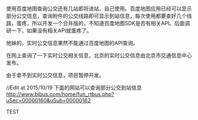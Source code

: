 使用百度地图查询公交还有几站即将进站，自己使用。百度地图应用已经可以显示部分公交信息，查询附件的公交线路即可显示到站信息，每次使用都要查好几个线路，蛋疼，所以开发一个合并版的，不知道百度地图SDK是否有相关API。后面调研一下，如果没有相关API就蛋疼了。

他妹的，实时公交信息果然不能通过百度地图的API查询。

在网上查询了一下实时公交相关信息，北京的实时公交信息由北京市交通信息中心发布。

由于拿不到实时公交信息，项目暂停开发。

//Edit at 2015/10/19
下面的网站可以查询部分公交到站信息
http://www.bjbus.com/home/fun_rtbus.php?uSec=00000160&uSub=00000162


TEST
